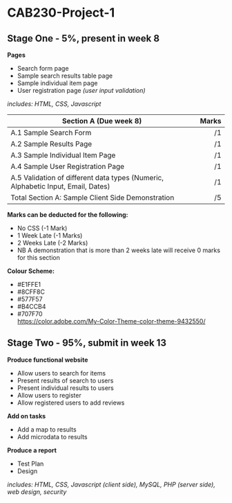 # CAB230-Project-1

Stage One - 5%, present in week 8
----
**Pages**
- Search form page
- Sample search results table page
- Sample individual item page
- User registration page *(user input validation)*

*includes: HTML, CSS, Javascript*

| Section A (Due week 8) | Marks |
| ------------- |--------------:|
|A.1 Sample Search Form|	/1|
|A.2 Sample Results Page|	/1|
|A.3 Sample Individual Item Page|	/1|
|A.4 Sample User Registration Page|	/1|
|A.5 Validation of different data types (Numeric, Alphabetic Input, Email, Dates)|	/1|
|Total Section A: Sample Client Side Demonstration|	/5|

**Marks can be deducted for the following:**
- No CSS (-1 Mark)
- 1 Week Late (-1 Marks)
- 2 Weeks Late (-2 Marks)
- NB A demonstration that is more than 2 weeks late will receive 0 marks for this section	

**Colour Scheme:**
- #E1FFE1
- #8CFF8C
- #577F57
- #B4CCB4
- #707F70
<br />https://color.adobe.com/My-Color-Theme-color-theme-9432550/

Stage Two - 95%, submit in week 13
----
**Produce functional website**
- Allow users to search for items
- Present results of search to users
- Present individual results to users
- Allow users to register
- Allow registered users to add reviews 

**Add on tasks**
- Add a map to results
- Add microdata to results

**Produce a report**
- Test Plan
- Design

*includes: HTML, CSS, Javascript (client side), MySQL, PHP (server side), web design, security*

